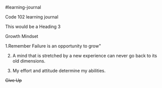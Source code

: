 #learning-journal

Code 102 learning journal

This would be a Heading 3

Growth Mindset

1.Remember Failure is an opportunity to grow" 

2. A mind that is stretched by a new experience can never go back to its old dimensions. 

3. My effort and attitude determine my abilities.

~~Give Up~~



